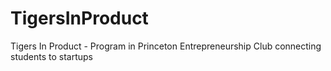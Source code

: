 # TigersInProduct
Tigers In Product - Program in Princeton Entrepreneurship Club connecting students to startups 
